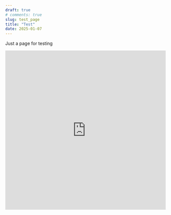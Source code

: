 ```yaml
---
draft: true 
# comments: true
slug: test_page
title: "Test"
date: 2025-01-07
---
```

Just a page for testing
<!-- more -->

<iframe src="https://treehole.lvista.site/" width="100%" height="500px" style="border: none;"></iframe>
